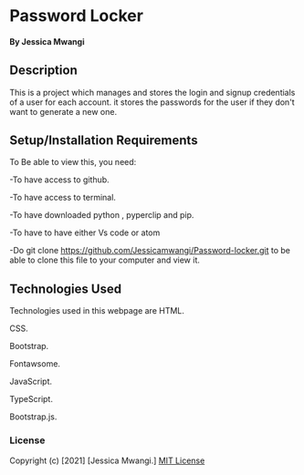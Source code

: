 # Password Locker
#### By Jessica Mwangi
## Description

This is a project  which  manages and stores the login and signup credentials of a user for each account. it stores the passwords for the user if they don't want to generate a new one.
## Setup/Installation Requirements
To Be able to view this, you need:

-To have access to github.

-To have access to terminal.

-To have downloaded python , pyperclip and pip.

-To have to have either Vs code or atom

-Do git clone https://github.com/Jessicamwangi/Password-locker.git to be able to clone this file to your computer and view it.
## Technologies Used
Technologies used in this webpage are 
HTML.

CSS.

Bootstrap.

Fontawsome.

JavaScript.

TypeScript.

Bootstrap.js.
### License
Copyright (c) [2021] [Jessica Mwangi.]
[MIT License](https://choosealicense.com/licenses/mit/)